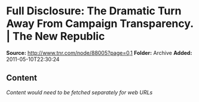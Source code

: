 # Full Disclosure: The Dramatic Turn Away From Campaign Transparency. | The New Republic

**Source:** http://www.tnr.com/node/88005?page=0,1
**Folder:** Archive
**Added:** 2011-05-10T22:30:24




## Content
*Content would need to be fetched separately for web URLs*
